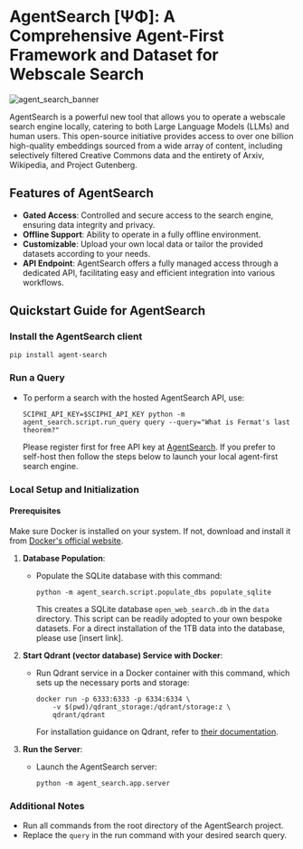 # AgentSearch [ΨΦ]: A Comprehensive Agent-First Framework and Dataset for Webscale Search
![agent_search_banner](https://github.com/SciPhi-AI/agent-search/assets/68796651/56268e41-130f-4d2f-ba22-b565f7642713)

AgentSearch is a powerful new tool that allows you to operate a webscale search engine locally, catering to both Large Language Models (LLMs) and human users. This open-source initiative provides access to over one billion high-quality embeddings sourced from a wide array of content, including selectively filtered Creative Commons data and the entirety of Arxiv, Wikipedia, and Project Gutenberg.

## Features of AgentSearch

- **Gated Access**: Controlled and secure access to the search engine, ensuring data integrity and privacy.
- **Offline Support**: Ability to operate in a fully offline environment.
- **Customizable**: Upload your own local data or tailor the provided datasets according to your needs.
- **API Endpoint**: AgentSearch offers a fully managed access through a dedicated API, facilitating easy and efficient integration into various workflows.

## Quickstart Guide for AgentSearch

### Install the AgentSearch client

   ```shell
   pip install agent-search
   ```

### Run a Query

- To perform a search with the hosted AgentSearch API, use:

  ```shell
  SCIPHI_API_KEY=$SCIPHI_API_KEY python -m agent_search.script.run_query query --query="What is Fermat's last theorem?"
  ```

  Please register first for free API key at [AgentSearch](https://www.sciphi.ai/). If you prefer to self-host then follow the steps below to launch your local agent-first search engine.

### Local Setup and Initialization

#### Prerequisites

Make sure Docker is installed on your system. If not, download and install it from [Docker's official website](https://www.docker.com/).

1. **Database Population**:
   - Populate the SQLite database with this command:

     ```shell
     python -m agent_search.script.populate_dbs populate_sqlite
     ```

     This creates a SQLite database `open_web_search.db` in the `data` directory. This script can be readily adopted to your own bespoke datasets. For a direct installation of the 1TB data into the database, please use [insert link].

2. **Start Qdrant (vector database) Service with Docker**:
   - Run Qdrant service in a Docker container with this command, which sets up the necessary ports and storage:

     ```shell
     docker run -p 6333:6333 -p 6334:6334 \
         -v $(pwd)/qdrant_storage:/qdrant/storage:z \
         qdrant/qdrant
     ```

     For installation guidance on Qdrant, refer to [their documentation](https://qdrant.tech/documentation/quick-start/).

3. **Run the Server**:
   - Launch the AgentSearch server:

     ```shell
     python -m agent_search.app.server
     ```

### Additional Notes

- Run all commands from the root directory of the AgentSearch project.
- Replace the `query` in the run command with your desired search query.

